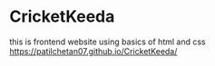 # CricketKeeda
this is frontend website using basics of html and css 
https://patilchetan07.github.io/CricketKeeda/
